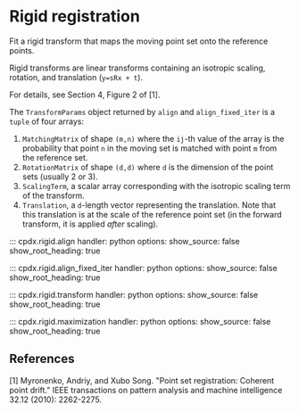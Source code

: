 # Rigid registration

Fit a rigid transform that maps the moving point set onto the reference points.

Rigid transforms are linear transforms containing an isotropic scaling, rotation, and translation (`y=sRx + t`).

For details, see Section 4, Figure 2 of [1].

The `TransformParams` object returned by `align` and `align_fixed_iter` is a `tuple` of four arrays:

1. `MatchingMatrix` of shape `(m,n)` where the `ij`-th value of the array is the probability that point `n` in the moving set is matched with point `m` from the reference set.
2. `RotationMatrix` of shape `(d,d)` where `d` is the dimension of the point sets (usually 2 or 3).
3. `ScalingTerm`, a scalar array corresponding with the isotropic scaling term of the transform.
4. `Translation`, a `d`-length vector representing the translation. Note that this translation is at the scale of the reference point set (in the forward transform, it is applied *after* scaling).

::: cpdx.rigid.align
    handler: python
    options:
        show_source: false
        show_root_heading: true

::: cpdx.rigid.align_fixed_iter
    handler: python
    options:
        show_source: false
        show_root_heading: true

::: cpdx.rigid.transform
    handler: python
    options:
        show_source: false
        show_root_heading: true

::: cpdx.rigid.maximization
    handler: python
    options:
        show_source: false
        show_root_heading: true

## References

[1] Myronenko, Andriy, and Xubo Song. "Point set registration: Coherent point drift." IEEE transactions on pattern analysis and machine intelligence 32.12 (2010): 2262-2275.
